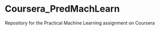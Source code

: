 Coursera_PredMachLearn
======================
Repository for the Practical Machine Learning assignment on Coursera
